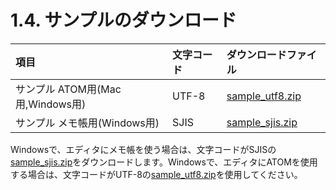 # 1.4. サンプルのダウンロード



| 項目 | 文字コード | ダウンロードファイル |
|:--|:--|:--| 
| サンプル ATOM用(Mac用,Windows用) | UTF-8 | [sample_utf8.zip](https://github.com/FaBoPlatform/DeviceWebAPIDocs/raw/master/sample/sample_utf8.zip) |
| サンプル メモ帳用(Windows用) | SJIS | [sample_sjis.zip](https://github.com/FaBoPlatform/DeviceWebAPIDocs/raw/master/sample_sjis/sample_sjis.zip) |

Windowsで、エディタにメモ帳を使う場合は、文字コードがSJISの[sample_sjis.zip](https://github.com/FaBoPlatform/DeviceWebAPIDocs/raw/master/sample_sjis/sample_sjis.zip)をダウンロードします。Windowsで、エディタにATOMを使用する場合は、文字コードがUTF-8の[sample_utf8.zip](https://github.com/FaBoPlatform/DeviceWebAPIDocs/raw/master/sample/sample_utf8.zip)を使用してください。